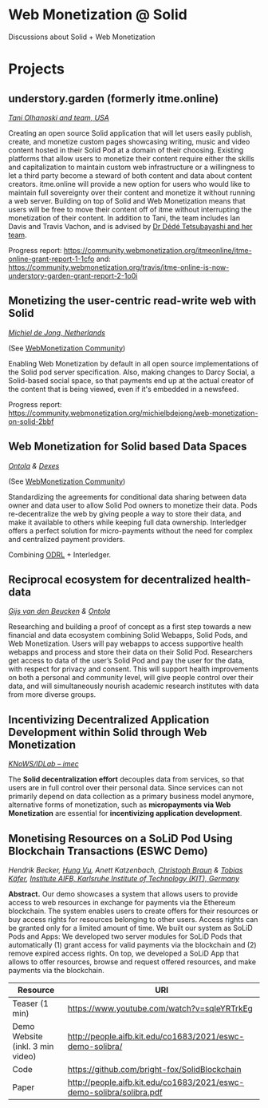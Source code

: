 # Web Monetization @ Solid
Discussions about Solid + Web Monetization

# Projects
## understory.garden (formerly itme.online)
[_Tani Olhanoski and team, USA_](https://www.grantfortheweb.org/blog/2020-flagship-grantees)

Creating an open source Solid application that will let users easily publish, create, and monetize custom pages showcasing writing, music and video content hosted in their Solid Pod at a domain of their choosing. Existing platforms that allow users to monetize their content require either the skills and capitalization to maintain custom web infrastructure or a willingness to let a third party become a steward of both content and data about content creators. itme.online will provide a new option for users who would like to maintain full sovereignty over their content and monetize it without running a web server. Building on top of Solid and Web Monetization means that users will be free to move their content off of itme without interrupting the monetization of their content. In addition to Tani, the team includes Ian Davis and Travis Vachon, and is advised by [Dr Dédé Tetsubayashi and her team](https://incluu.us).

Progress report: https://community.webmonetization.org/itmeonline/itme-online-grant-report-1-1cfo
and: https://community.webmonetization.org/travis/itme-online-is-now-understory-garden-grant-report-2-1o0i

## Monetizing the user-centric read-write web with Solid
[_Michiel de Jong, Netherlands_](https://www.grantfortheweb.org/blog/2020-mid-grantees)

(See [WebMonetization Community](https://community.webmonetization.org/michielbdejong/comment/ec))

Enabling Web Monetization by default in all open source implementations of the Solid pod server specification. Also, making changes to Darcy Social, a Solid-based social space, so that payments end up at the actual creator of the content that is being viewed, even if it's embedded in a newsfeed.

Progress report: https://community.webmonetization.org/michielbdejong/web-monetization-on-solid-2bbf
## Web Monetization for Solid based Data Spaces
_[Ontola](https://ontola.io/) & [Dexes](https://www.dexes.nl/home-dexes/)_

(See [WebMonetization Community](https://community.webmonetization.org/joepio/comment/c8))

Standardizing the agreements for conditional data sharing between data owner and data user to allow Solid Pod owners to monetize their data. Pods re-decentralize the web by giving people a way to store their data, and make it available to others while keeping full data ownership. Interledger offers a perfect solution for micro-payments without the need for complex and centralized payment providers. 

Combining [ODRL](https://www.w3.org/TR/odrl-model/) + Interledger.

## Reciprocal ecosystem for decentralized health-data
_[Gijs van den Beucken](https://opengezondheid.nl/) & [Ontola](https://ontola.io/)_

Researching and building a proof of concept as a first step towards a new financial and data ecosystem combining Solid Webapps, Solid Pods, and Web Monetization. Users will pay webapps to access supportive health webapps and process and store their data on their Solid Pod. Researchers get access to data of the user’s Solid Pod and pay the user for the data, with respect for privacy and consent. This will support health improvements on both a personal and community level, will give people control over their data, and will simultaneously nourish academic research institutes with data from more diverse groups.

## Incentivizing Decentralized Application Development within Solid through Web Monetization
_[KNoWS/IDLab – imec](https://github.com/KNowledgeOnWebScale/solid-web-monetization)_

The **Solid decentralization effort** decouples data from services, so that users are in full control over their personal data.
Since services can not primarily depend on data collection as a primary business model anymore, alternative forms of monetization,
such as **micropayments via Web Monetization** are essential for **incentivizing application development**.

## Monetising Resources on a SoLiD Pod Using Blockchain Transactions (ESWC Demo)
_Hendrik Becker, [Hung Vu](https://github.com/bright-fox), Anett Katzenbach, [Christoph Braun](https://github.com/uvdsl) & [Tobias Käfer](https://www.aifb.kit.edu/web/Tobias_K%C3%A4fer), [Institute AIFB, Karlsruhe Institute of Technology (KIT), Germany](https://aifb.kit.edu/web/Hauptseite/en)_

**Abstract.** Our demo showcases a system that allows users to provide access to web resources in exchange for payments via the Ethereum blockchain. The system enables users to create offers for their resources or buy access rights for resources belonging to other users. Access rights can be granted only for a limited amount of time. We built our system as SoLiD Pods and Apps: We developed two server modules for SoLiD Pods that automatically (1) grant access for valid payments via the blockchain and (2) remove expired access rights. On top, we developed a SoLiD App that allows to offer resources, browse and request offered resources, and make payments via the blockchain.

| Resource | URI |
|---|---|
|Teaser (1 min) | https://www.youtube.com/watch?v=sqIeYRTrkEg |
| Demo Website (inkl. 3 min video) | http://people.aifb.kit.edu/co1683/2021/eswc-demo-solibra/ |
| Code | https://github.com/bright-fox/SolidBlockchain |
| Paper | http://people.aifb.kit.edu/co1683/2021/eswc-demo-solibra/solibra.pdf |
